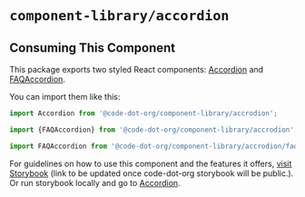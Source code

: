 # `component-library/accordion`

## Consuming This Component

This package exports two styled React components: [Accordion](Accordion.tsx) and
[FAQAccordion](faqAccordion/FAQAccordion.tsx).

You can import them like this:

```javascript
import Accordion from '@code-dot-org/component-library/accrodion';

import {FAQAccordion} from '@code-dot-org/component-library/accrodion';

import FAQAccordion from '@code-dot-org/component-library/accrodion/faqAccordion';
```

For guidelines on how to use this component and the features it
offers, [visit Storybook](https://code-dot-org.github.io/code-dot-org/component-library-storybook)
(link to be updated once code-dot-org storybook will be public.).
Or run storybook locally and go
to [Accordion](http://localhost:6006/?path=/docs/designsystem-accordion--docs).
